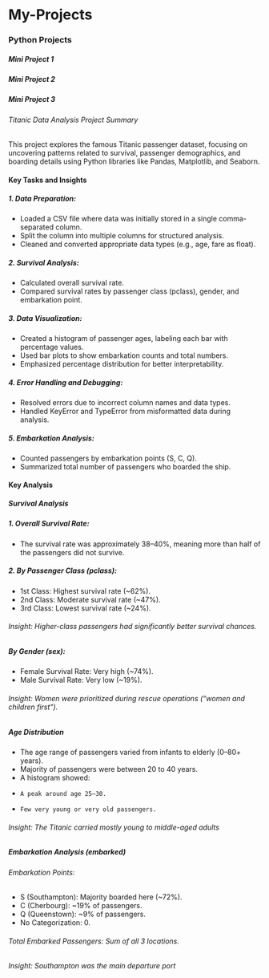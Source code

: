 # My-Projects
### Python Projects
##### Mini Project 1

##### Mini Project 2
##### Mini Project 3
###### Titanic Data Analysis Project Summary
This project explores the famous Titanic passenger dataset, focusing on uncovering patterns related to survival, passenger demographics, and boarding details using Python libraries like Pandas, Matplotlib, and Seaborn.

#### Key Tasks and Insights
##### 1.	Data Preparation:
* Loaded a CSV file where data was initially stored in a single comma-separated column.
* Split the column into multiple columns for structured analysis.
* Cleaned and converted appropriate data types (e.g., age, fare as float).
##### 2.	Survival Analysis:
* Calculated overall survival rate.
* Compared survival rates by passenger class (pclass), gender, and embarkation point.
##### 3.	Data Visualization:
* Created a histogram of passenger ages, labeling each bar with percentage values.
* Used bar plots to show embarkation counts and total numbers.
* Emphasized percentage distribution for better interpretability.
##### 4.	Error Handling and Debugging:
* Resolved errors due to incorrect column names and data types.
* Handled KeyError and TypeError from misformatted data during analysis.
##### 5.	Embarkation Analysis:
* Counted passengers by embarkation points (S, C, Q).
* Summarized total number of passengers who boarded the ship.

#### Key Analysis
##### Survival Analysis
##### 1. Overall Survival Rate:
* The survival rate was approximately 38–40%, meaning more than half of the passengers did not survive.
##### 2. By Passenger Class (pclass):
* 1st Class: Highest survival rate (~62%).
* 2nd Class: Moderate survival rate (~47%).
* 3rd Class: Lowest survival rate (~24%).
###### Insight: Higher-class passengers had significantly better survival chances.

##### By Gender (sex):
* Female Survival Rate: Very high (~74%).
* Male Survival Rate: Very low (~19%).
###### Insight: Women were prioritized during rescue operations (“women and children first”).

##### Age Distribution
* The age range of passengers varied from infants to elderly (0–80+ years).
* Majority of passengers were between 20 to 40 years.
* A histogram showed:
*     A peak around age 25–30.
*     Few very young or very old passengers.
###### Insight: The Titanic carried mostly young to middle-aged adults

##### Embarkation Analysis (embarked)
###### Embarkation Points:
* S (Southampton): Majority boarded here (~72%).
* C (Cherbourg): ~19% of passengers.
* Q (Queenstown): ~9% of passengers.
* No Categorization: 0.
###### Total Embarked Passengers: Sum of all 3 locations.
###### Insight: Southampton was the main departure port


